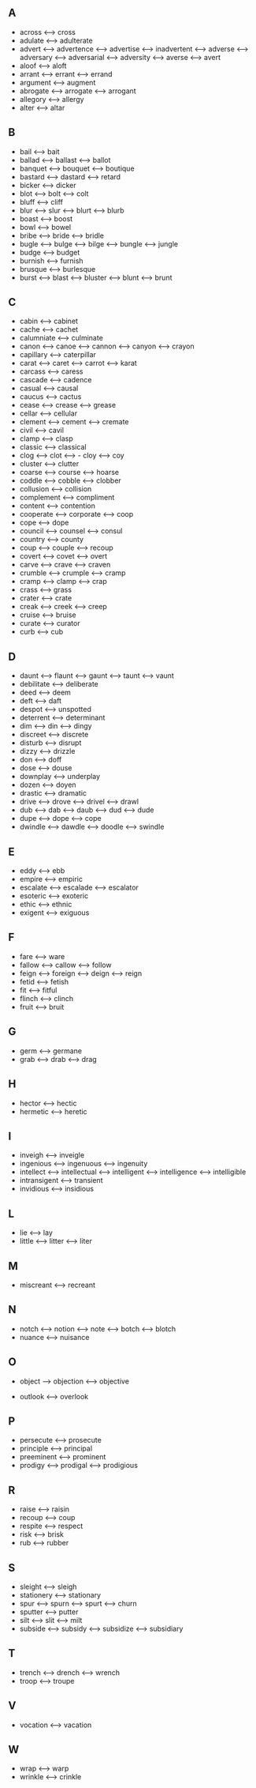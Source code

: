 ## A
- across <--> cross
- adulate <--> adulterate
- advert <--> advertence <--> advertise <--> inadvertent <--> adverse <--> adversary <--> adversarial <--> adversity <--> averse <--> avert
- aloof <--> aloft
- arrant <--> errant <--> errand
- argument <--> augment
- abrogate <--> arrogate <--> arrogant
- allegory <--> allergy
- alter <--> altar

## B
- bail <--> bait
- ballad <--> ballast <--> ballot
- banquet <--> bouquet <--> boutique
- bastard <--> dastard <--> retard
- bicker <--> dicker
- blot <--> bolt <--> colt
- bluff <--> cliff
- blur <--> slur <--> blurt <--> blurb
- boast <--> boost
- bowl <--> bowel
- bribe <--> bride <--> bridle
- bugle <--> bulge <--> bilge <--> bungle <--> jungle
- budge <--> budget
- burnish <--> furnish
- brusque <--> burlesque
- burst <--> blast <--> bluster <--> blunt <--> brunt

## C
- cabin <--> cabinet
- cache <--> cachet
- calumniate <--> culminate
- canon <--> canoe <--> cannon <--> canyon <--> crayon
- capillary <--> caterpillar
- carat <--> caret <--> carrot <--> karat
- carcass <--> caress
- cascade <--> cadence
- casual <--> causal
- caucus <--> cactus
- cease <--> crease <--> grease
- cellar <--> cellular
- clement <--> cement <--> cremate
- civil <--> cavil
- clamp <--> clasp
- classic <--> classical
- clog <--> clot <--> - cloy <--> coy 
- cluster <--> clutter
- coarse <--> course <--> hoarse
- coddle <--> cobble <--> clobber
- collusion <--> collision
- complement <--> compliment
- content <--> contention
- cooperate <--> corporate <--> coop
- cope <--> dope
- council <--> counsel <--> consul
- country <--> county
- coup <--> couple <--> recoup
- covert <--> covet <--> overt
- carve <--> crave <--> craven
- crumble <--> crumple <--> cramp
- cramp <--> clamp <--> crap
- crass <--> grass
- crater <--> crate
- creak <--> creek <--> creep
- cruise <--> bruise
- curate <--> curator
- curb <--> cub

## D
- daunt <--> flaunt <--> gaunt <--> taunt <--> vaunt
- debilitate <--> deliberate
- deed <--> deem
- deft <--> daft
- despot <--> unspotted
- deterrent <--> determinant
- dim <--> din <--> dingy
- discreet <--> discrete
- disturb <--> disrupt
- dizzy <--> drizzle
- don <--> doff
- dose <--> douse
- downplay <--> underplay
- dozen <--> doyen
- drastic <--> dramatic
- drive <--> drove <--> drivel <--> drawl
- dub <--> dab <--> daub <--> dud <--> dude
- dupe <--> dope <--> cope
- dwindle <--> dawdle <--> doodle <--> swindle

## E
- eddy <--> ebb
- empire <--> empiric
- escalate <--> escalade <--> escalator
- esoteric <--> exoteric
- ethic <--> ethnic
- exigent <--> exiguous

## F
- fare <--> ware
- fallow <--> callow <--> follow
- feign <--> foreign <--> deign <--> reign
- fetid <--> fetish
- fit <--> fitful
- flinch <--> clinch
- fruit <--> bruit

## G
- germ <--> germane
- grab <--> drab <--> drag

## H
- hector <--> hectic
- hermetic <--> heretic

## I
- inveigh <--> inveigle
- ingenious <--> ingenuous <--> ingenuity
- intellect <--> intellectual <--> intelligent <--> intelligence <--> intelligible
- intransigent <--> transient
- invidious <--> insidious

## L
- lie <--> lay
- little <--> litter <--> liter

## M
- miscreant <--> recreant

## N
- notch <--> notion <--> note <--> botch <--> blotch
- nuance <--> nuisance

## O
+ object --> objection <--> objective
- outlook <--> overlook

## P
- persecute <--> prosecute
- principle <--> principal
- preeminent <--> prominent 
- prodigy <--> prodigal <--> prodigious

## R
- raise <--> raisin
- recoup <--> coup
- respite <--> respect
- risk <--> brisk
- rub <--> rubber

## S
- sleight <--> sleigh
- stationery <--> stationary
- spur <--> spurn <--> spurt <--> churn
- sputter <--> putter
- silt <--> slit <--> milt
- subside <--> subsidy <--> subsidize <--> subsidiary

## T
- trench <--> drench <--> wrench
- troop <--> troupe

## V
- vocation <--> vacation

## W
- wrap <--> warp
- wrinkle <--> crinkle